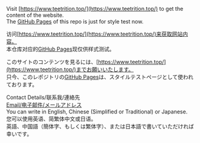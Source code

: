 Visit [https://www.teetrition.top/](https://www.teetrition.top/) to get the content of the website.  
The [GitHub Pages](https://teetrition.github.io/) of this repo is just for style test now.  
  
访问[https://www.teetrition.top/](https://www.teetrition.top/)来获取网站内容。  
本仓库对应的[GitHub Pages](https://teetrition.github.io/)现仅供样式测试。  
  
このサイトのコンテンツを見るには、[https://www.teetrition.top/](https://www.teetrition.top/)までお願いいたします。  
只今、このレポジトリの[GitHub Pages](https://teetrition.github.io/)は、スタイルテストページとして使われております。  
  
Contact Details/联系我/連絡先  
[Email/电子邮件/メールアドレス](mailto:pkj20000716@live.com)  
You can write in English, Chinese (Simplified or Traditional) or Japanese.  
您可以使用英语、简繁体中文或日语。  
英語、中国語（簡体字、もしくは繁体字）、または日本語で書いていただければ幸いです。
